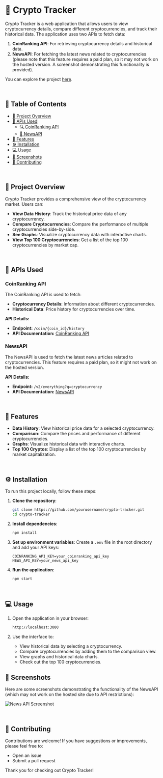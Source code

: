# 🚀 Crypto Tracker

Crypto Tracker is a web application that allows users to view cryptocurrency details, compare different cryptocurrencies, and track their historical data. The application uses two APIs to fetch data:

1. **CoinRanking API**: For retrieving cryptocurrency details and historical data.
2. **NewsAPI**: For fetching the latest news related to cryptocurrencies (please note that this feature requires a paid plan, so it may not work on the hosted version. A screenshot demonstrating this functionality is provided).

You can explore the project [here](https://ishaanj91.github.io/Crypto-tracker/).

<br>

## 📑 Table of Contents
- [📃 Project Overview](#project-overview)
- [🔗 APIs Used](#apis-used)
  - [🔍 CoinRanking API](#coinranking-api)
  - [📰 NewsAPI](#newsapi)
- [🌟 Features](#features)
- [⚙️ Installation](#installation)
- [💻 Usage](#usage)
- [📸 Screenshots](#screenshots)
- [🤝 Contributing](#contributing)


<br>

## 📃 Project Overview

Crypto Tracker provides a comprehensive view of the cryptocurrency market. Users can:
- **View Data History**: Track the historical price data of any cryptocurrency.
- **Compare Cryptocurrencies**: Compare the performance of multiple cryptocurrencies side-by-side.
- **See Graphs**: Visualize cryptocurrency data with interactive charts.
- **View Top 100 Cryptocurrencies**: Get a list of the top 100 cryptocurrencies by market cap.

<br>


## 🔗 APIs Used

### CoinRanking API
The CoinRanking API is used to fetch:
- **Cryptocurrency Details**: Information about different cryptocurrencies.
- **Historical Data**: Price history for cryptocurrencies over time.

**API Details:**
- **Endpoint:** `/coin/{coin_id}/history`
- **API Documentation:** [CoinRanking API](https://coinranking.com/api)

### NewsAPI
The NewsAPI is used to fetch the latest news articles related to cryptocurrencies. This feature requires a paid plan, so it might not work on the hosted version. 

**API Details:**
- **Endpoint:** `/v2/everything?q=cryptocurrency`
- **API Documentation:** [NewsAPI](https://newsapi.org/docs/endpoints/everything)

<br>

## 🌟 Features

- **Data History**: View historical price data for a selected cryptocurrency.
- **Comparison**: Compare the prices and performance of different cryptocurrencies.
- **Graphs**: Visualize historical data with interactive charts.
- **Top 100 Cryptos**: Display a list of the top 100 cryptocurrencies by market capitalization.

<br>

## ⚙️ Installation

To run this project locally, follow these steps:

1. **Clone the repository**:
   ```bash
   git clone https://github.com/yourusername/crypto-tracker.git
   cd crypto-tracker
   ```

2. **Install dependencies**:
   ```bash
   npm install
   ```

3. **Set up environment variables**:
   Create a `.env` file in the root directory and add your API keys:
   ```env
   COINRANKING_API_KEY=your_coinranking_api_key
   NEWS_API_KEY=your_news_api_key
   ```

4. **Run the application**:
   ```bash
   npm start
   ```

<br>

## 💻 Usage

1. Open the application in your browser:
   ```bash
   http://localhost:3000
   ```

2. Use the interface to:
   - View historical data by selecting a cryptocurrency.
   - Compare cryptocurrencies by adding them to the comparison view.
   - View graphs and historical data charts.
   - Check out the top 100 cryptocurrencies.

## 📸 Screenshots

Here are some screenshots demonstrating the functionality of the NewsAPI (which may not work on the hosted site due to API restrictions):

![News API Screenshot](path/to/newsapi_screenshot.png)

<br>

## 🤝 Contributing

Contributions are welcome! If you have suggestions or improvements, please feel free to:
- Open an issue
- Submit a pull request

Thank you for checking out Crypto Tracker!
